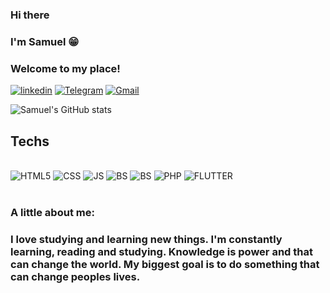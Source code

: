 ### Hi there 

### I'm Samuel 😁

### Welcome to my place!

[![linkedin](https://img.shields.io/badge/LinkedIn-0077B5?style=for-the-badge&logo=linkedin&logoColor=white)](https://www.linkedin.com/in/samuel-lopes-galr%C3%A3o-carneiro-0a748a115/) [![Telegram](https://img.shields.io/badge/Telegram-2CA5E0?style=for-the-badge&logo=telegram&logoColor=white)](https://t.me/samuelgalrao) [![Gmail](https://img.shields.io/badge/Gmail-D14836?style=for-the-badge&logo=gmail&logoColor=white)](samuellgc@hotmail.com)

![Samuel's GitHub stats](https://github-readme-stats.vercel.app/api?username=samuellgc&show_icons=true&theme=tokyonight)

## Techs

<div style="display: inline_block"> <br/>
    <img style="align: center" alt="HTML5" src="https://img.shields.io/badge/HTML-239120?style=for-the-badge&logo=html5&logoColor=white">
    <img style="align: center" alt="CSS" src="https://img.shields.io/badge/CSS-239120?&style=for-the-badge&logo=css3&logoColor=white">
    <img style="align: center" alt="JS" src="https://img.shields.io/badge/JavaScript-323330?style=for-the-badge&logo=javascript&logoColor=F7DF1E">
    <img style="align: center" alt="BS" src="https://img.shields.io/badge/Vue.js-35495E?style=for-the-badge&logo=vue.js&logoColor=white">
    <img style="align: center" alt="BS" src="https://img.shields.io/badge/Bootstrap-563D7C?style=for-the-badge&logo=bootstrap&logoColor=white">
    <img style="align: center" alt="PHP" src="https://img.shields.io/badge/PHP-777BB4?style=for-the-badge&logo=php&logoColor=white">
    <img style="align: center" alt="FLUTTER" src="https://img.shields.io/badge/Flutter-02569B?style=for-the-badge&logo=flutter&logoColor=white">
    
    

    
</div>

<br>

### A little about me:
### I love studying and learning new things. I'm constantly learning, reading and studying. Knowledge is power and that can change the world. My biggest goal is to do something that can change peoples lives.

